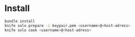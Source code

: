 Install 
===

```sh
bundle install 
knife solo prepare -i keypair.pem <username>@<host-adress>
knife solo cook <username>@<host-adress>
```
